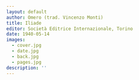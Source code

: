 ```yaml
---
layout: default
author: Omero (trad. Vincenzo Monti)
title: Iliade
editor: Società Editrice Internazionale, Torino
date: 1940-05-14
images:
  - cover.jpg
  - date.jpg
  - back.jpg
  - pages.jpg
description: ''
---
```

